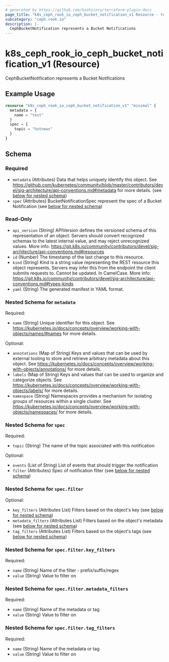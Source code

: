 ```yaml
---
# generated by https://github.com/hashicorp/terraform-plugin-docs
page_title: "k8s_ceph_rook_io_ceph_bucket_notification_v1 Resource - terraform-provider-k8s"
subcategory: "ceph.rook.io"
description: |-
  CephBucketNotification represents a Bucket Notifications
---
```


# k8s_ceph_rook_io_ceph_bucket_notification_v1 (Resource)

CephBucketNotification represents a Bucket Notifications

## Example Usage

```terraform
resource "k8s_ceph_rook_io_ceph_bucket_notification_v1" "minimal" {
  metadata = {
    name = "test"
  }
  spec = {
    topic = "hotnews"
  }
}
```

<!-- schema generated by tfplugindocs -->
## Schema

### Required

- `metadata` (Attributes) Data that helps uniquely identify this object. See https://github.com/kubernetes/community/blob/master/contributors/devel/sig-architecture/api-conventions.md#metadata for more details. (see [below for nested schema](#nestedatt--metadata))
- `spec` (Attributes) BucketNotificationSpec represent the spec of a Bucket Notification (see [below for nested schema](#nestedatt--spec))

### Read-Only

- `api_version` (String) APIVersion defines the versioned schema of this representation of an object. Servers should convert recognized schemas to the latest internal value, and may reject unrecognized values. More info: https://git.k8s.io/community/contributors/devel/sig-architecture/api-conventions.md#resources
- `id` (Number) The timestamp of the last change to this resource.
- `kind` (String) Kind is a string value representing the REST resource this object represents. Servers may infer this from the endpoint the client submits requests to. Cannot be updated. In CamelCase. More info: https://git.k8s.io/community/contributors/devel/sig-architecture/api-conventions.md#types-kinds
- `yaml` (String) The generated manifest in YAML format.

<a id="nestedatt--metadata"></a>
### Nested Schema for `metadata`

Required:

- `name` (String) Unique identifier for this object. See https://kubernetes.io/docs/concepts/overview/working-with-objects/names/#names for more details.

Optional:

- `annotations` (Map of String) Keys and values that can be used by external tooling to store and retrieve arbitrary metadata about this object. See https://kubernetes.io/docs/concepts/overview/working-with-objects/annotations/ for more details.
- `labels` (Map of String) Keys and values that can be used to organize and categorize objects. See https://kubernetes.io/docs/concepts/overview/working-with-objects/labels/ for more details.
- `namespace` (String) Namespaces provides a mechanism for isolating groups of resources within a single cluster. See https://kubernetes.io/docs/concepts/overview/working-with-objects/namespaces/ for more details.


<a id="nestedatt--spec"></a>
### Nested Schema for `spec`

Required:

- `topic` (String) The name of the topic associated with this notification

Optional:

- `events` (List of String) List of events that should trigger the notification
- `filter` (Attributes) Spec of notification filter (see [below for nested schema](#nestedatt--spec--filter))

<a id="nestedatt--spec--filter"></a>
### Nested Schema for `spec.filter`

Optional:

- `key_filters` (Attributes List) Filters based on the object's key (see [below for nested schema](#nestedatt--spec--filter--key_filters))
- `metadata_filters` (Attributes List) Filters based on the object's metadata (see [below for nested schema](#nestedatt--spec--filter--metadata_filters))
- `tag_filters` (Attributes List) Filters based on the object's tags (see [below for nested schema](#nestedatt--spec--filter--tag_filters))

<a id="nestedatt--spec--filter--key_filters"></a>
### Nested Schema for `spec.filter.key_filters`

Required:

- `name` (String) Name of the filter - prefix/suffix/regex
- `value` (String) Value to filter on


<a id="nestedatt--spec--filter--metadata_filters"></a>
### Nested Schema for `spec.filter.metadata_filters`

Required:

- `name` (String) Name of the metadata or tag
- `value` (String) Value to filter on


<a id="nestedatt--spec--filter--tag_filters"></a>
### Nested Schema for `spec.filter.tag_filters`

Required:

- `name` (String) Name of the metadata or tag
- `value` (String) Value to filter on



